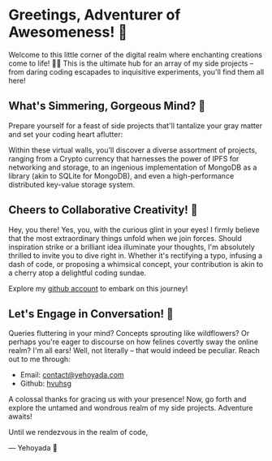 # Greetings, Adventurer of Awesomeness! 🚀

<!-- ![Project Showcase](link_to_showcase_image) -->

Welcome to this little corner of the digital realm where enchanting creations come to life! 🎉🔥 This is the ultimate hub for an array of my side projects – from daring coding escapades to inquisitive experiments, you'll find them all here!

## What's Simmering, Gorgeous Mind? 🍳

Prepare yourself for a feast of side projects that'll tantalize your gray matter and set your coding heart aflutter:

Within these virtual walls, you'll discover a diverse assortment of projects, ranging from a Crypto currency that harnesses the power of IPFS for networking and storage, to an ingenious implementation of MongoDB as a library (akin to SQLite for MongoDB), and even a high-performance distributed key-value storage system.

## Cheers to Collaborative Creativity! 🙌

Hey, you there! Yes, you, with the curious glint in your eyes! I firmly believe that the most extraordinary things unfold when we join forces. Should inspiration strike or a brilliant idea illuminate your thoughts, I'm absolutely thrilled to invite you to dive right in. Whether it's rectifying a typo, infusing a dash of code, or proposing a whimsical concept, your contribution is akin to a cherry atop a delightful coding sundae.

Explore my [github account](https://github.com/hvuhsg) to embark on this journey!

## Let's Engage in Conversation! 💬

Queries fluttering in your mind? Concepts sprouting like wildflowers? Or perhaps you're eager to discourse on how felines covertly sway the online realm? I'm all ears! Well, not literally – that would indeed be peculiar. Reach out to me through:

- Email: [contact@yehoyada.com](mailto:codingmaestro@example.com)
- Github: [hvuhsg](https://github.com/hvuhsg)

A colossal thanks for gracing us with your presence! Now, go forth and explore the untamed and wondrous realm of my side projects. Adventure awaits!

Until we rendezvous in the realm of code,

— Yehoyada 🎈